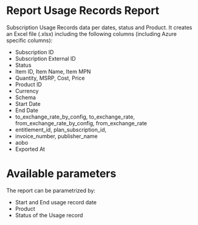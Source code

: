 # Report Usage Records Report


Subscription Usage Records data per dates, status and Product.
It creates an Excel file (.xlsx) including the following columns (including Azure specific columns):
* Subscription ID
* Subscription External ID
* Status
* Item ID, Item Name, Item MPN
* Quantity, MSRP, Cost, Price
* Product ID
* Currency
* Schema
* Start Date
* End Date
* to_exchange_rate_by_config, to_exchange_rate, from_exchange_rate_by_config, from_exchange_rate
* entitlement_id, plan_subscription_id, 
* invoice_number, publisher_name
* aobo
* Exported At


# Available parameters

The report can be parametrized by:

* Start and End usage record date
* Product
* Status of the Usage record
